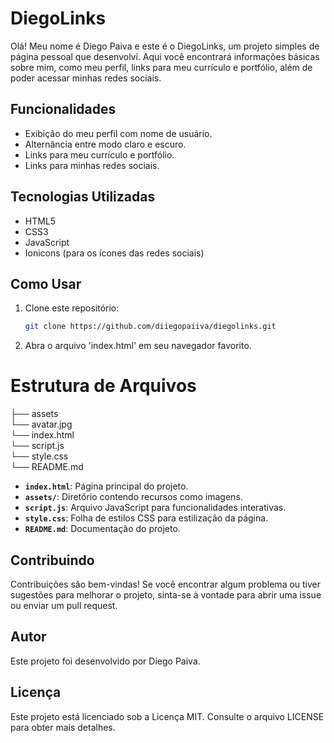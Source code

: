 # DiegoLinks

Olá! Meu nome é Diego Paiva e este é o DiegoLinks, um projeto simples de página pessoal que desenvolvi. Aqui você encontrará informações básicas sobre mim, como meu perfil, links para meu currículo e portfólio, além de poder acessar minhas redes sociais.

## Funcionalidades

- Exibição do meu perfil com nome de usuário.
- Alternância entre modo claro e escuro.
- Links para meu currículo e portfólio.
- Links para minhas redes sociais.

## Tecnologias Utilizadas

- HTML5
- CSS3
- JavaScript
- Ionicons (para os ícones das redes sociais)

## Como Usar

1. Clone este repositório:

   ```bash
   git clone https://github.com/diiegopaiiva/diegolinks.git
2. Abra o arquivo 'index.html' em seu navegador favorito.

# Estrutura de Arquivos

├── assets <br>
└── avatar.jpg <br>
└── index.html <br>
└── script.js <br>
└── style.css <br>
└── README.md

- **`index.html`**: Página principal do projeto.
- **`assets/`**: Diretório contendo recursos como imagens.
- **`script.js`**: Arquivo JavaScript para funcionalidades interativas.
- **`style.css`**: Folha de estilos CSS para estilização da página.
- **`README.md`**: Documentação do projeto.

## Contribuindo

Contribuições são bem-vindas! Se você encontrar algum problema ou tiver sugestões para melhorar o projeto, sinta-se à vontade para abrir uma issue ou enviar um pull request.

## Autor

Este projeto foi desenvolvido por Diego Paiva.

## Licença

Este projeto está licenciado sob a Licença MIT. Consulte o arquivo LICENSE para obter mais detalhes.
